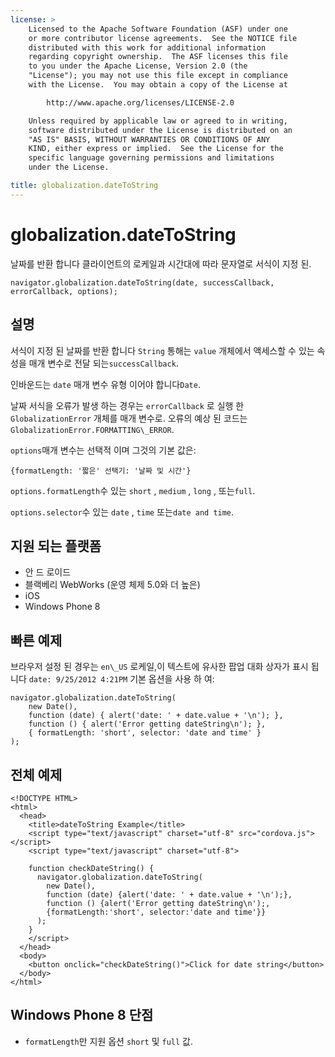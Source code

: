 ```yaml
---
license: >
    Licensed to the Apache Software Foundation (ASF) under one
    or more contributor license agreements.  See the NOTICE file
    distributed with this work for additional information
    regarding copyright ownership.  The ASF licenses this file
    to you under the Apache License, Version 2.0 (the
    "License"); you may not use this file except in compliance
    with the License.  You may obtain a copy of the License at

        http://www.apache.org/licenses/LICENSE-2.0

    Unless required by applicable law or agreed to in writing,
    software distributed under the License is distributed on an
    "AS IS" BASIS, WITHOUT WARRANTIES OR CONDITIONS OF ANY
    KIND, either express or implied.  See the License for the
    specific language governing permissions and limitations
    under the License.

title: globalization.dateToString
---
```


# globalization.dateToString

날짜를 반환 합니다 클라이언트의 로케일과 시간대에 따라 문자열로 서식이 지정 된.

    navigator.globalization.dateToString(date, successCallback, errorCallback, options);
    

## 설명

서식이 지정 된 날짜를 반환 합니다 `String` 통해는 `value` 개체에서 액세스할 수 있는 속성을 매개 변수로 전달 되는`successCallback`.

인바운드는 `date` 매개 변수 유형 이어야 합니다`Date`.

날짜 서식을 오류가 발생 하는 경우는 `errorCallback` 로 실행 한 `GlobalizationError` 개체를 매개 변수로. 오류의 예상 된 코드는`GlobalizationError.FORMATTING\_ERROR`.

`options`매개 변수는 선택적 이며 그것의 기본 값은:

    {formatLength: '짧은' 선택기: '날짜 및 시간'}
    

`options.formatLength`수 있는 `short` , `medium` , `long` , 또는`full`.

`options.selector`수 있는 `date` , `time` 또는`date and time`.

## 지원 되는 플랫폼

*   안 드 로이드
*   블랙베리 WebWorks (운영 체제 5.0와 더 높은)
*   iOS
*   Windows Phone 8

## 빠른 예제

브라우저 설정 된 경우는 `en\_US` 로케일,이 텍스트에 유사한 팝업 대화 상자가 표시 됩니다 `date: 9/25/2012 4:21PM` 기본 옵션을 사용 하 여:

    navigator.globalization.dateToString(
        new Date(),
        function (date) { alert('date: ' + date.value + '\n'); },
        function () { alert('Error getting dateString\n'); },
        { formatLength: 'short', selector: 'date and time' }
    );
    

## 전체 예제

    <!DOCTYPE HTML>
    <html>
      <head>
        <title>dateToString Example</title>
        <script type="text/javascript" charset="utf-8" src="cordova.js"></script>
        <script type="text/javascript" charset="utf-8">
    
        function checkDateString() {
          navigator.globalization.dateToString(
            new Date(),
            function (date) {alert('date: ' + date.value + '\n');},
            function () {alert('Error getting dateString\n');,
            {formatLength:'short', selector:'date and time'}}
          );
        }
        </script>
      </head>
      <body>
        <button onclick="checkDateString()">Click for date string</button>
      </body>
    </html>
    

## Windows Phone 8 단점

*   `formatLength`만 지원 옵션 `short` 및 `full` 값.